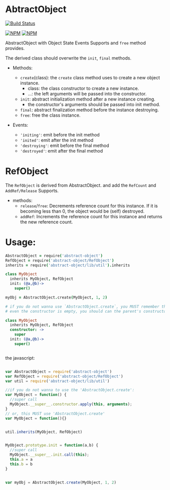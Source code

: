 # AbtractObject

[![Build Status](https://secure.travis-ci.org/snowyu/abstract-object.png?branch=master)](http://travis-ci.org/snowyu/abstract-object)

[![NPM](https://nodei.co/npm/abstract-object.png?stars&downloads&downloadRank)](https://nodei.co/npm/abstract-object/) [![NPM](https://nodei.co/npm-dl/abstract-object.png?months=6&height=3)](https://nodei.co/npm/abstract-object/)

AbstractObject with Object State Events Supports and `free` method provides.

The derived class should overwrite the `init`, `final` methods.

* Methods:
  * `create`(class): the `create` class method uses to create a new object instance.
    * class: the class constructor to create a new instance.
    * ...: the left arguments will be passed into the constructor.
  * `init`: abstract initialization method after a new instance creating.
    * the constructor's arguments should be passed into init method.
  * `final`: abstract finalization method before the instance destroying.
  * `free`: free the class instance.

* Events:
  * `'initing'`: emit before the init method
  * `'inited'`: emit after the init method
  * `'destroying'`: emit before the final method
  * `'destroyed'`: emit after the final method


# RefObject

The `RefObject` is derived from AbstractObject. and add the `RefCount` and `AddRef/Release` Supports.

* methods:
  * `release`/`free`: Decrements reference count for this instance. 
    If it is becoming less than 0, the object would be (self) destroyed. 
  * `addRef`: Increments the reference count for this instance
    and returns the new reference count.


# Usage:

```coffee
AbstractObject = require('abstract-object')
RefObject = require('abstract-object/RefObject')
inherits = require('abstract-object/lib/util').inherits

class MyObject
  inherits MyObject, RefObject
  init: (@a,@b)->
    super()

myObj = AbstractObject.create(MyObject, 1, 2)

# if you do not wanna use `AbstractObject.create`, you MUST remember this:
# even the constructor is empty, you should can the parent's constructor manually.

class MyObject
  inherits MyObject, RefObject
  constructor: ->
    super
  init: (@a,@b)->
    super()



```

the javascript:

```js

var AbstractObject = require('abstract-object')
var RefObject = require('abstract-object/RefObject')
var util = require('abstract-object/lib/util')

//if you do not wanna to use the 'AbstractObject.create':
var MyObject = function() {
  //super call
  MyObject.__super__.constructor.apply(this, arguments);
}
// or, this MUST use 'AbstractObject.create'
var MyObject = function(){}


util.inherits(MyObject, RefObject)


MyObject.prototype.init = function(a,b) {
  //super call
  MyObject.__super__.init.call(this);
  this.a = a
  this.b = b
}


var myObj = AbstractObject.create(MyObject, 1, 2)
```





